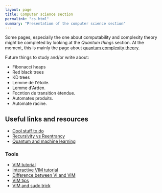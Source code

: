 ```yaml
---
layout: page
title: Computer science section
permalink: "cs.html"
summary: "Presentation of the computer science section"
---
```


Some pages, especially the one about computability and complexity theory might
be completed by looking at the *Quantum things* section. At the moment, this is
mainly the page about [quantum complexity theory](/quantum-complexity.html).

Future things to study and/or write about:
* Fibonacci heaps
* Red black trees
* KD trees
*	Lemme de l'étoile.
*	Lemme d'Arden.
*	Focntion de transition étendue.
*	Automates produits.
*	Automate racine.

## Useful links and resources
* [Cool stuff to do](https://github.com/donnemartin/data-science-ipython-notebooks)
* [Recursivity vs Reentrancy](https://fr.wikipedia.org/wiki/R%C3%A9entrance)
* [Quantum and machine learning](https://towardsdatascience.com/neural-quantum-states-4793fdf67b13)

### Tools
* [VIM tutorial](https://www.linux.com/LEARN/VIM-101-BEGINNERS-GUIDE-VIM)
* [Interactive VIM tutorial](https://www.openvim.com/)
* [Difference between VI and VIM](https://askubuntu.com/questions/418396/what-is-the-difference-between-vi-and-vim)
* [VIM tips](https://vim.fandom.com/wiki/Best_Vim_Tips)
* [VIM and sudo trick](https://stackoverflow.com/questions/2600783/how-does-the-vim-write-with-sudo-trick-work)
